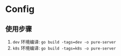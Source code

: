 # Config

## 使用步骤
1. `dev` 环境编译: `go build -tags=dev -o pure-server`
2. `k8s` 环境编译: `go build -tags=k8s -o pure-server`
